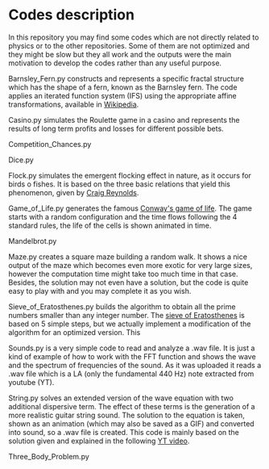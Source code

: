 # Codes description
In this repository you may find some codes which are not directly related to physics or to the other repositories. Some of them are not optimized and they might be slow but they all work and the outputs were the main motivation to develop the codes rather than any useful purpose.

Barnsley_Fern.py constructs and represents a specific fractal structure which has the shape of a fern, known as the Barnsley fern. The code applies an iterated function system (IFS) using the appropriate affine transformations, available in [Wikipedia](https://en.wikipedia.org/wiki/Barnsley_fern).

Casino.py simulates the Roulette game in a casino and represents the results of long term profits and losses for different possible bets.

Competition_Chances.py

Dice.py 

Flock.py simulates the emergent flocking effect in nature, as it occurs for birds o fishes. It is based on the three basic relations that yield this phenomenon, given by [Craig Reynolds](https://www.red3d.com/cwr/boids/).

Game_of_Life.py generates the famous [Conway's game of life](https://en.wikipedia.org/wiki/Conway%27s_Game_of_Life). The game starts with a random configuration and the time flows following the 4 standard rules, the life of the cells is shown animated in time.

Mandelbrot.py

Maze.py creates a square maze building a random walk. It shows a nice output of the maze which becomes even more exotic for very large sizes, however the computation time might take too much time in that case. Besides, the solution may not even have a solution, but the code is quite easy to play with and you may complete it as you wish.

Sieve_of_Eratosthenes.py builds the algorithm to obtain all the prime numbers smaller than any integer number. The [sieve of Eratosthenes](https://en.wikipedia.org/wiki/Sieve_of_Eratosthenes) is based on 5 simple steps, but we actually implement a modification of the algorithm for an optimized version. This 

Sounds.py is a very simple code to read and analyze a .wav file. It is just a kind of example of how to work with the FFT function and shows the wave and the spectrum of frequencies of the sound. As it was uploaded it reads a .wav file which is a LA (only the fundamental 440 Hz) note extracted from youtube (YT).

String.py solves an extended version of the wave equation with two additional dispersive term. The effect of these terms is the generation of a more realistic guitar string sound. The solution to the equation is taken, shown as an animation (which may also be saved as a GIF) and converted into sound, so a .wav file is created. This code is mainly based on the solution given and explained in the following [YT video](https://www.youtube.com/watch?v=MavAU3adGk4).

Three_Body_Problem.py
